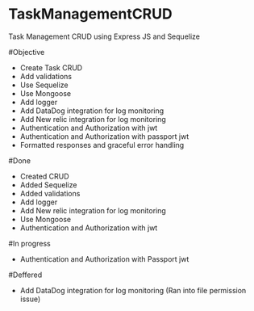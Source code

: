 # TaskManagementCRUD

Task Management CRUD using Express JS and Sequelize

#Objective

- Create Task CRUD
- Add validations
- Use Sequelize
- Use Mongoose
- Add logger
- Add DataDog integration for log monitoring
- Add New relic integration for log monitoring
- Authentication and Authorization with jwt
- Authentication and Authorization with passport jwt
- Formatted responses and graceful error handling

#Done

- Created CRUD
- Added Sequelize
- Added validations
- Add logger
- Add New relic integration for log monitoring
- Use Mongoose
- Authentication and Authorization with jwt

#In progress

- Authentication and Authorization with Passport jwt

#Deffered

- Add DataDog integration for log monitoring (Ran into file permission issue)
